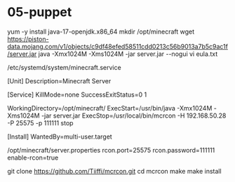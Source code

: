 # 05-puppet

yum -y install java-17-openjdk.x86_64
mkdir /opt/minecraft
wget https://piston-data.mojang.com/v1/objects/c9df48efed58511cdd0213c56b9013a7b5c9ac1f/server.jar
java -Xmx1024M -Xms1024M -jar server.jar --nogui
vi eula.txt



/etc/systemd/system/minecraft.service

[Unit]
Description=Minecraft Server

[Service]
KillMode=none
SuccessExitStatus=0 1

WorkingDirectory=/opt/minecraft/
ExecStart=/usr/bin/java -Xmx1024M -Xms1024M -jar server.jar
ExecStop=/usr/local/bin/mcrcon -H 192.168.50.28 -P 25575 -p 111111 stop

[Install]
WantedBy=multi-user.target

/opt/minecraft/server.properties
rcon.port=25575
rcon.password=111111
enable-rcon=true


git clone https://github.com/Tiiffi/mcrcon.git
cd mcrcon
make
make install

